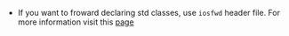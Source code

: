 * If you want to froward declaring std classes, use `iosfwd` header file. For more information visit this [page](http://www.gotw.ca/gotw/034.htm)
